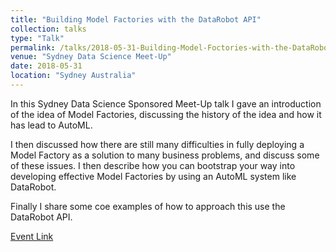 ```yaml
---
title: "Building Model Factories with the DataRobot API"
collection: talks
type: "Talk"
permalink: /talks/2018-05-31-Building-Model-Foctories-with-the-DataRobot-API 
venue: "Sydney Data Science Meet-Up"
date: 2018-05-31
location: "Sydney Australia"
---
```


In this Sydney Data Science Sponsored Meet-Up talk I gave an 
introduction of the idea of Model Factories, discussing the history of 
the idea and how it has lead to AutoML.

I then discussed how there are still many difficulties in fully 
deploying a Model Factory as a solution to many business problems, and 
discuss some of these issues. I then describe how you can bootstrap
your way into developing effective Model Factories by using an
AutoML system like DataRobot.

Finally I share some coe examples of how to approach this use the DataRobot API.
  
[Event Link](https://www.meetup.com/en-AU/Data-Science-Sydney/events/250647801/)
